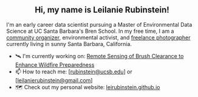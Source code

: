 <h2 align="center">Hi, my name is Leilanie Rubinstein!</h2>

I'm an early career data scientist pursuing a Master of Environmental Data Science at UC Santa Barbara's Bren School. In my free time, I am a
[community organizer](https://www.santabarbarayoungdems.org/executive-board), environmental activist, and [freelance photographer](https://leirubinstein.github.io/nature-photography.html) currently living in sunny Santa Barbara, California. 

- 🛰️ I'm currently working on: [Remote Sensing of Brush Clearance to Enhance Wildfire Preparedness](https://github.com/wildfire-prep)
- 📫 How to reach me: [rubinstein@ucsb.edu] or [leilanierubinstein@gmail.com]
- 🗺️ Check out my personal website: [leirubinstein.github.io](https://leirubinstein.github.io/)


<!--
--
## What am I up to?
- 🌱 I’m learning how to code!
  
<center><img align='center' src='https://github.com/user-attachments/assets/aea9a402-2bff-474b-b5ea-33ac73e77884' width='300'></center>

**leirubinstein/leirubinstein** is a ✨ _special_ ✨ repository because its `README.md` (this file) appears on your GitHub profile.

Here are some ideas to get you started:

- 🔭 I’m currently working on ...
- 🌱 I’m currently learning ...
- 👯 I’m looking to collaborate on ...
- 🤔 I’m looking for help with ...
- 💬 Ask me about ...
- 📫 How to reach me: ...
- 😄 Pronouns: ...
- ⚡ Fun fact: ...
-->
